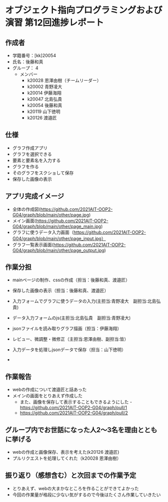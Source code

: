 # オブジェクト指向プログラミングおよび演習 第12回進捗レポート

## 作成者
- 学籍番号：[kk]20054
- 氏名：後藤和真
- グループ： 4
    - メンバー
        - k20028 恩澤由樹（チームリーダー）
        - k20002 青野凌大
        - k20014 伊藤海翔
        - k20047 北島弘貴
        - k20054 後藤和真
        - k20119 山下徳明
        - k20126 渡邉匠

## 仕様
- グラフ作成アプリ
- グラフを選択できる
- 要素と要素名を入力する
- グラフを作る
- そのグラフをスクショして保存
- 保存した画像の表示

## アプリ完成イメージ
- 全体の作成図(https://github.com/2021AIT-OOP2-G04/graph/blob/main/other/page.jpg)
- メイン画面(https://github.com/2021AIT-OOP2-G04/graph/blob/main/other/page_main.jpg)
- グラフに使うデータ入力画面（https://github.com/2021AIT-OOP2-G04/graph/blob/main/other/page_input.jpg）
- グラフ一覧表示画面(https://github.com/2021AIT-OOP2-G04/graph/blob/main/other/page_output.jpg)

## 作業分担
- mainページの制作、cssの作成（担当：後藤和真、渡邉匠）
- 保存した画像の表示（担当：後藤和真、渡邉匠）
- 入力フォームでグラフに使うデータの入力(主担当:青野凌大　副担当:北島弘貴)
- データ入力フォームのjs(主担当:北島弘貴　副担当:青野凌大)
- jsonファイルを読み取りグラフ描画（担当：伊藤海翔）
- レビュー、微調整・微修正（主担当:恩澤由樹、副担当:皆）
- 入力データを処理しjsonデータで保存（担当：山下徳明） 

- 
## 作業報告
- webの作成について渡邉匠と話あった
- メインの画面をとりあえず作成した
  - また、画像を保存して表示することもできるようにした 
  -　https://github.com/2021AIT-OOP2-G04/graph/pull/1
  - https://github.com/2021AIT-OOP2-G04/graph/pull/2

## グループ内でお世話になった人2〜3名を理由とともに挙げる
- webの作成と画像保存、表示を考えた(k20126 渡邉匠)
- プルリクエストを処理してくれた（k20028 恩澤由樹）

## 振り返り（感想含む）と次回までの作業予定
- とりあえず、webの大まかなところを作ることができてよかった
- 今回の作業量が格段に少ない気がするので今後はたくさん作業していきたい 
